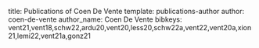 title: Publications of Coen De Vente
template: publications-author
author: coen-de-vente
author_name: Coen De Vente
bibkeys: vent21,vent18,schw22,ardu20,vent20,less20,schw22a,vent22,vent20a,xion21,lemi22,vent21a,gonz21